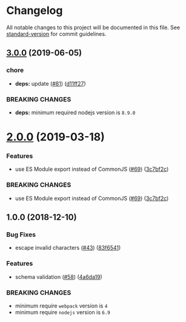 # Changelog

All notable changes to this project will be documented in this file. See [standard-version](https://github.com/conventional-changelog/standard-version) for commit guidelines.

## [3.0.0](https://github.com/webpack-contrib/raw-loader/compare/v2.0.0...v3.0.0) (2019-06-05)


### chore

* **deps:** update ([#81](https://github.com/webpack-contrib/raw-loader/issues/81)) ([d11ff27](https://github.com/webpack-contrib/raw-loader/commit/d11ff27))


### BREAKING CHANGES

* **deps:** minimum required nodejs version is `8.9.0`



<a name="2.0.0"></a>
# [2.0.0](https://github.com/webpack-contrib/raw-loader/compare/v1.0.0...v2.0.0) (2019-03-18)


### Features

* use ES Module export instead of CommonJS ([#69](https://github.com/webpack-contrib/raw-loader/issues/69)) ([3c7bf2c](https://github.com/webpack-contrib/raw-loader/commit/3c7bf2c))


### BREAKING CHANGES

* use ES Module export instead of CommonJS ([#69](https://github.com/webpack-contrib/raw-loader/issues/69)) ([3c7bf2c](https://github.com/webpack-contrib/raw-loader/commit/3c7bf2c))



<a name="1.0.0"></a>
## 1.0.0 (2018-12-10)


### Bug Fixes

* escape invalid characters ([#43](https://github.com/webpack-contrib/raw-loader/issues/43)) ([83f6541](https://github.com/webpack-contrib/raw-loader/commit/83f6541))

### Features

* schema validation ([#58](https://github.com/webpack-contrib/raw-loader/issues/58)) ([4a6da19](https://github.com/webpack-contrib/raw-loader/commit/4a6da19))


### BREAKING CHANGES

* minimum require `webpack` version is `4`
* minimum require `nodejs` version is `6.9`
